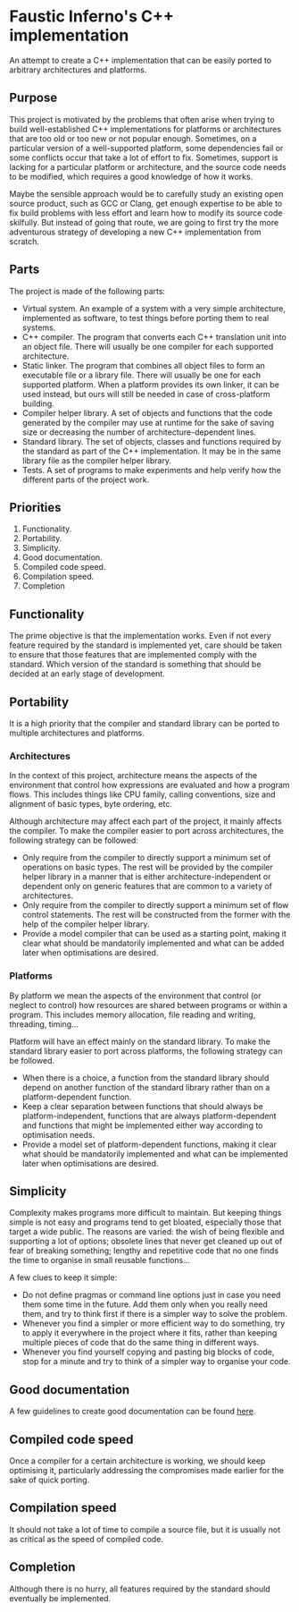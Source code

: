 # Faustic Inferno's C++ implementation

An attempt to create a C++ implementation that can be easily ported to arbitrary
architectures and platforms.

## Purpose

This project is motivated by the problems that often arise when trying to build
well-established C++ implementations for platforms or architectures that are too
old or too new or not popular enough. Sometimes, on a particular version of a
well-supported platform, some dependencies fail or some conflicts occur that
take a lot of effort to fix. Sometimes, support is lacking for a particular
platform or architecture, and the source code needs to be modified, which
requires a good knowledge of how it works.

Maybe the sensible approach would be to carefully study an existing open source
product, such as GCC or Clang, get enough expertise to be able to fix build
problems with less effort and learn how to modify its source code skilfully. But
instead of going that route, we are going to first try the more adventurous
strategy of developing a new C++ implementation from scratch.

## Parts

The project is made of the following parts:

* Virtual system. An example of a system with a very simple architecture,
implemented as software, to test things before porting them to real systems.
* C++ compiler. The program that converts each C++ translation unit into an
object file. There will usually be one compiler for each supported architecture.
* Static linker. The program that combines all object files to form an
executable file or a library file. There will usually be one for each supported
platform. When a platform provides its own linker, it can be used instead, but
ours will still be needed in case of cross-platform building.
* Compiler helper library. A set of objects and functions that the code
generated by the compiler may use at runtime for the sake of saving size or
decreasing the number of architecture-dependent lines.
* Standard library. The set of objects, classes and functions required by the
standard as part of the C++ implementation. It may be in the same library file
as the compiler helper library.
* Tests. A set of programs to make experiments and help verify how the different
parts of the project work.

## Priorities

1. Functionality.
2. Portability.
3. Simplicity.
4. Good documentation.
5. Compiled code speed.
6. Compilation speed.
7. Completion

## Functionality

The prime objective is that the implementation works. Even if not every feature
required by the standard is implemented yet, care should be taken to ensure that
those features that are implemented comply with the standard. Which version of
the standard is something that should be decided at an early stage of
development.

## Portability

It is a high priority that the compiler and standard library can be ported to
multiple architectures and platforms.

### Architectures

In the context of this project, architecture means the aspects of the
environment that control how expressions are evaluated and how a program flows.
This includes things like CPU family, calling conventions, size and alignment of
basic types, byte ordering, etc.

Although architecture may affect each part of the project, it mainly affects the
compiler. To make the compiler easier to port across architectures, the
following strategy can be followed:

* Only require from the compiler to directly support a minimum set of operations
on basic types. The rest will be provided by the compiler helper library in a
manner that is either architecture-independent or dependent only on generic
features that are common to a variety of architectures.
* Only require from the compiler to directly support a minimum set of flow
control statements. The rest will be constructed from the former with the help
of the compiler helper library.
* Provide a model compiler that can be used as a starting point, making it clear
what should be mandatorily implemented and what can be added later when
optimisations are desired.

### Platforms

By platform we mean the aspects of the environment that control (or neglect to
control) how resources are shared between programs or within a program. This
includes memory allocation, file reading and writing, threading, timing...

Platform will have an effect mainly on the standard library. To make the
standard library easier to port across platforms, the following strategy can be
followed.

* When there is a choice, a function from the standard library should depend on
another function of the standard library rather than on a platform-dependent
function.
* Keep a clear separation between functions that should always be
platform-independent, functions that are always platform-dependent and functions
that might be implemented either way according to optimisation needs.
* Provide a model set of platform-dependent functions, making it clear
what should be mandatorily implemented and what can be implemented later when
optimisations are desired.

## Simplicity

Complexity makes programs more difficult to maintain. But keeping things simple
is not easy and programs tend to get bloated, especially those that target a
wide public. The reasons are varied: the wish of being flexible and supporting a
lot of options; obsolete lines that never get cleaned up out of fear of breaking
something; lengthy and repetitive code that no one finds the time to organise in
small reusable functions...

A few clues to keep it simple:

* Do not define pragmas or command line options just in case you need them some
time in the future. Add them only when you really need them, and try to think
first if there is a simpler way to solve the problem.
* Whenever you find a simpler or more efficient way to do something, try to
apply it everywhere in the project where it fits, rather than keeping multiple
pieces of code that do the same thing in different ways.
* Whenever you find yourself copying and pasting big blocks of code, stop for a
minute and try to think of a simpler way to organise your code.

## Good documentation

A few guidelines to create good documentation can be found
[here](doc/dev/general/doc_strategy.md).

## Compiled code speed

Once a compiler for a certain architecture is working, we should keep optimising
it, particularly addressing the compromises made earlier for the sake of quick
porting.

## Compilation speed

It should not take a lot of time to compile a source file, but it is usually not
as critical as the speed of compiled code.

## Completion

Although there is no hurry, all features required by the standard should
eventually be implemented.


